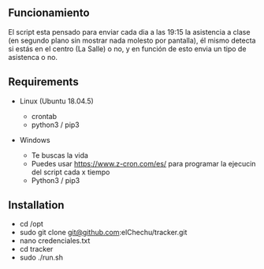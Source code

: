 Funcionamiento
--------------
El script esta pensado para enviar cada dia a las 19:15 la asistencia a clase (en segundo plano sin mostrar nada molesto por pantalla), él mismo detecta si estás en el centro (La Salle) o no, y en función de esto envia un tipo de asistenca o no.


Requirements
------------
- Linux (Ubuntu 18.04.5)
  - crontab
  - python3 / pip3


- Windows
  - Te buscas la vida
  - Puedes usar https://www.z-cron.com/es/ para programar la ejecucin del script cada x tiempo
  - Python3 / pip3


Installation
------------
 - cd /opt
 - sudo git clone git@github.com:elChechu/tracker.git
 - nano credenciales.txt
 - cd tracker
 - sudo ./run.sh
